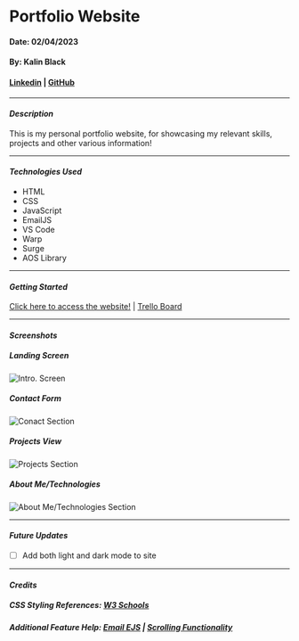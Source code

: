 # Portfolio Website
#### Date: 02/04/2023
#### By: Kalin Black 
#### [Linkedin](https://www.linkedin.com/in/kalin-black/) | [GitHub](https://github.com/kfblack)
***
#### **_Description_**
This is my personal portfolio website, for showcasing my relevant skills, projects and other various information!
***
#### **_Technologies Used_**
- HTML
- CSS
- JavaScript
- EmailJS
- VS Code
- Warp
- Surge
- AOS Library
***
#### **_Getting Started_**
[Click here to access the website!]() | [Trello Board](https://trello.com/invite/b/Ir8bLHn5/ATTI9cf3a8f5e5eae5bb1d75e11fd683e0847C2FFFEA/portfolio-website)
***
#### **_Screenshots_**

##### Landing Screen 
![Intro. Screen]()

##### Contact Form
![Conact Section]()

##### Projects View
![Projects Section]()

##### About Me/Technologies
![About Me/Technologies Section]()

***
#### **_Future Updates_**
- [ ] Add both light and dark mode to site
***
#### **_Credits_**

##### CSS Styling References: [W3 Schools](https://www.w3schools.com/css/default.asp)

##### Additional Feature Help: [Email EJS]() | [Scrolling Functionality]()

